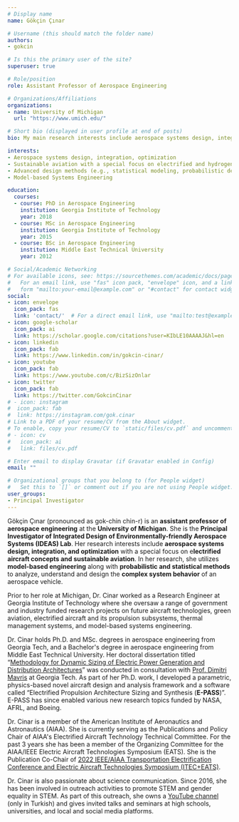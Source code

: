 ```yaml
---
# Display name
name: Gökçin Çınar

# Username (this should match the folder name)
authors:
- gokcin

# Is this the primary user of the site?
superuser: true

# Role/position
role: Assistant Professor of Aerospace Engineering

# Organizations/Affiliations
organizations:
- name: University of Michigan
  url: "https://www.umich.edu/"

# Short bio (displayed in user profile at end of posts)
bio: My main research interests include aerospace systems design, integration, and optimization with a special focus on electrified aircraft and sustainable aviation concepts.

interests:
- Aerospace systems design, integration, optimization
- Sustainable aviation with a special focus on electrified and hydrogen-powered aircraft concepts
- Advanced design methods (e.g., statistical modeling, probabilistic design, machine learning, etc.)
- Model-based Systems Engineering

education:
  courses:
  - course: PhD in Aerospace Engineering
    institution: Georgia Institute of Technology
    year: 2018
  - course: MSc in Aerospace Engineering
    institution: Georgia Institute of Technology
    year: 2015
  - course: BSc in Aerospace Engineering
    institution: Middle East Technical University
    year: 2012

# Social/Academic Networking
# For available icons, see: https://sourcethemes.com/academic/docs/page-builder/#icons
#   For an email link, use "fas" icon pack, "envelope" icon, and a link in the
#   form "mailto:your-email@example.com" or "#contact" for contact widget.
social:
- icon: envelope
  icon_pack: fas
  link: 'contact/'  # For a direct email link, use "mailto:test@example.org".
- icon: google-scholar
  icon_pack: ai
  link: https://scholar.google.com/citations?user=KIbLE10AAAAJ&hl=en
- icon: linkedin
  icon_pack: fab
  link: https://www.linkedin.com/in/gokcin-cinar/
- icon: youtube
  icon_pack: fab
  link: https://www.youtube.com/c/BizSizOnlar
- icon: twitter
  icon_pack: fab
  link: https://twitter.com/GokcinCinar
# - icon: instagram
#  icon_pack: fab
#  link: https://instagram.com/gok.cinar
# Link to a PDF of your resume/CV from the About widget.
# To enable, copy your resume/CV to `static/files/cv.pdf` and uncomment the lines below.
# - icon: cv
#   icon_pack: ai
#   link: files/cv.pdf

# Enter email to display Gravatar (if Gravatar enabled in Config)
email: ""

# Organizational groups that you belong to (for People widget)
#   Set this to `[]` or comment out if you are not using People widget.
user_groups:
- Principal Investigator
---
```


Gökçin Çınar (pronounced as gok-chin chin-r) is an **assistant professor of aerospace engineering** at the **University of Michigan**. She is the **Principal Investigator of Integrated Design of Environmentally-friendly Aerospace Systems (IDEAS) Lab**. Her research interests include **aerospace systems design, integration, and optimization** with a special focus on e**lectrified aircraft concepts and sustainable aviation**. In her research, she utilizes **model-based engineering** along with **probabilistic and statistical methods** to analyze, understand and design the **complex system behavior** of an aerospace vehicle. 

Prior to her role at Michigan, Dr. Cinar worked as a Research Engineer at Georgia Institute of Technology where she oversaw a range of government and industry funded research projects on future aircraft technologies, green aviation, electrified aircraft and its propulsion subsystems, thermal management systems, and model-based systems engineering.

Dr. Cinar holds Ph.D. and MSc. degrees in aerospace engineering from Georgia Tech, and a Bachelor's degree in aerospace engineering from Middle East Technical University. Her doctoral dissertation titled “[Methodology for Dynamic Sizing of Electric Power Generation and Distribution Architectures](http://hdl.handle.net/1853/60754)” was conducted in consultation with [Prof. Dimitri Mavris](https://www.asdl.gatech.edu/Faculty.html) at Georgia Tech. As part of her Ph.D. work, I developed a parametric, physics-based novel aircraft design and analysis framework and a software called “Electrified Propulsion Architecture Sizing and Synthesis (**E-PASS**)”. E-PASS has since enabled various new research topics funded by NASA, AFRL, and Boeing.

Dr. Cinar is a member of the American Institute of Aeronautics and Astronautics (AIAA). She is currently serving as the Publications and Policy Chair of AIAA's Electrified Aircraft Technology Technical Committee. For the past 3 years she has been a member of the Organizing Committee for the AIAA/IEEE Electric Aircraft Technologies Symposium (EATS). She is the Publication Co-Chair of [2022 IEEE/AIAA Transportation Electrification Conference and Electric Aircraft Technologies Symposium (ITEC+EATS)](https://itec-conf.com/).

Dr. Cinar is also passionate about science communication. Since 2016, she has been involved in outreach activities to promote STEM and gender equality in STEM. As part of this outreach, she owns a [YouTube channel](https://www.youtube.com/BizsizOnlar) (only in Turkish) and gives invited talks and seminars at high schools, universities, and local and social media platforms.
